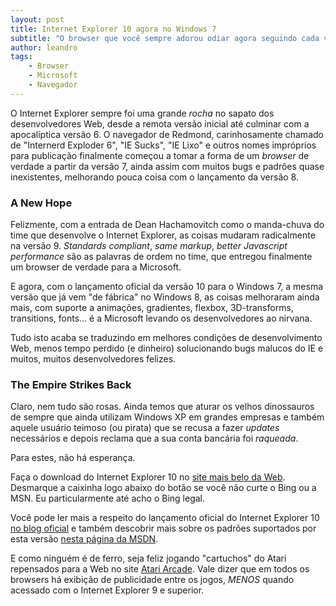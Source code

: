 ```yaml
---
layout: post
title: Internet Explorer 10 agora no Windows 7
subtitle: "O browser que você sempre adorou odiar agora seguindo cada vez mais padrões web"
author: leandro
tags:
    - Browser
    - Microsoft
    - Navegador
---
```


O Internet Explorer sempre foi uma grande *rocha* no sapato dos desenvolvedores Web, desde a remota versão inicial até culminar com a apocalíptica versão 6. O navegador de Redmond, carinhosamente chamado de "Internerd Exploder 6", "IE Sucks", "IE Lixo" e outros nomes impróprios para publicação finalmente começou a tomar a forma de um *browser* de verdade a partir da versão 7, ainda assim com muitos bugs e padrões quase inexistentes, melhorando pouca coisa com o lançamento da versão 8.

### A New Hope

Felizmente, com a entrada de Dean Hachamovitch como o manda-chuva do time que desenvolve o Internet Explorer, as coisas mudaram radicalmente na versão 9. *Standards compliant*, *same markup*, *better Javascript performance* são as palavras de ordem no time, que entregou finalmente um browser de verdade para a Microsoft.

E agora, com o lançamento oficial da versão 10 para o Windows 7, a mesma versão que já vem "de fábrica" no Windows 8, as coisas melhoraram ainda mais, com suporte a animações, gradientes, flexbox, 3D-transforms, transitions, fonts... é a Microsoft levando os desenvolvedores ao nirvana.

Tudo isto acaba se traduzindo em melhores condições de desenvolvimento Web, menos tempo perdido (e dinheiro) solucionando bugs malucos do IE e muitos, muitos desenvolvedores felizes.

### The Empire Strikes Back

Claro, nem tudo são rosas. Ainda temos que aturar os velhos dinossauros de sempre que ainda utilizam Windows XP em grandes empresas e também aquele usuário teimoso (ou pirata) que se recusa a fazer *updates* necessários e depois reclama que a sua conta bancária foi *raqueada*.

Para estes, não há esperança.

Faça o download do Internet Explorer 10 no [site mais belo da Web](http://www.beautyoftheweb.com/download). Desmarque a caixinha logo abaixo do botão se você não curte o Bing ou a MSN. Eu particularmente até acho o Bing legal.

Você pode ler mais a respeito do lançamento oficial do Internet Explorer 10 [no blog oficial](http://blogs.msdn.com/b/ie/archive/2013/02/26/ie10-for-windows-7-globally-available-for-consumers-and-businesses.aspx) e também descobrir mais sobre os padrões suportados por esta versão [nesta página da MSDN](http://msdn.microsoft.com/en-us/library/ie/hh673549%28v=vs.85%29.aspx).

E como ninguém é de ferro, seja feliz jogando "cartuchos" do Atari repensados para a Web no site [Atari Arcade](http://www.atari.com/arcade). Vale dizer que em todos os browsers há exibição de publicidade entre os jogos, *MENOS* quando acessado com o Internet Explorer 9 e superior.